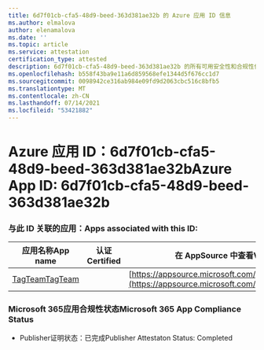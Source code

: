 ```yaml
---
title: 6d7f01cb-cfa5-48d9-beed-363d381ae32b 的 Azure 应用 ID 信息
ms.author: elmalova
author: elenamalova
ms.date: ''
ms.topic: article
ms.service: attestation
certification_type: attested
description: 6d7f01cb-cfa5-48d9-beed-363d381ae32b 的所有可用安全性和合规性信息。
ms.openlocfilehash: b558f43ba9e11a6d859568efe1344d5f676cc1d7
ms.sourcegitcommit: 0098942ce316ab984e09fd9d2063cbc516c8bfb5
ms.translationtype: MT
ms.contentlocale: zh-CN
ms.lasthandoff: 07/14/2021
ms.locfileid: "53421882"
---
```

# <a name="azure-app-id-6d7f01cb-cfa5-48d9-beed-363d381ae32b"></a><span data-ttu-id="15625-103">Azure 应用 ID：6d7f01cb-cfa5-48d9-beed-363d381ae32b</span><span class="sxs-lookup"><span data-stu-id="15625-103">Azure App ID: 6d7f01cb-cfa5-48d9-beed-363d381ae32b</span></span>


### <a name="apps-associated-with-this-id"></a><span data-ttu-id="15625-104">与此 ID 关联的应用：</span><span class="sxs-lookup"><span data-stu-id="15625-104">Apps associated with this ID:</span></span>
| <span data-ttu-id="15625-105">**应用名称**</span><span class="sxs-lookup"><span data-stu-id="15625-105">**App name**</span></span> | <span data-ttu-id="15625-106">**认证**</span><span class="sxs-lookup"><span data-stu-id="15625-106">**Certified**</span></span> | <span data-ttu-id="15625-107">**在 AppSource 中查看**</span><span class="sxs-lookup"><span data-stu-id="15625-107">**View in AppSource**</span></span> |
|-|-|-|
| [<span data-ttu-id="15625-108">TagTeam</span><span class="sxs-lookup"><span data-stu-id="15625-108">TagTeam</span></span>](https://docs.microsoft.com/en-us/microsoft-365-app-certification/forward/WA200002829) |  | [https://appsource.microsoft.com/product/office/WA200002829](https://appsource.microsoft.com/product/office/WA200002829) |

### <a name="microsoft-365-app-compliance-status"></a><span data-ttu-id="15625-109">Microsoft 365应用合规性状态</span><span class="sxs-lookup"><span data-stu-id="15625-109">Microsoft 365 App Compliance Status</span></span>
- <span data-ttu-id="15625-110">Publisher证明状态：已完成</span><span class="sxs-lookup"><span data-stu-id="15625-110">Publisher Attestaton Status: Completed</span></span>
